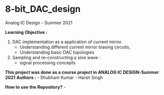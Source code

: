 # 8-bit_DAC_design
Analog IC Design - Summer 2021

**Learning Objective :**
1. DAC implementation as a application of current mirror. 
    - Understanding different current mirror biasing circuits,
    - Understanding basic DAC topologies
2. Sampling and re-constructing a sine wave : 
    - signal processing concepts

**This project was done as a course project in ANALOG IC DESIGN-Summer 2021**
**Authors :**
    - Shubham Kumar
    - Harsh Singh

**How to use the Repository?**
    - 